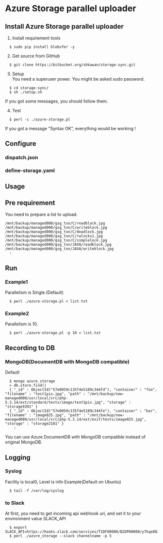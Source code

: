 # Azure Storage parallel uploader

## Install Azure Storage parallel uploader
1. Install requirement tools
```
  $ sudo pip install blobxfer -y
```

2. Get source from GitHub
```
  $ git clone https://bitbucket.org/shkawan/storage-sync.git
```

3. Setup  
  You need a superuser power. 
  You might be asked sudo password.
```
  $ cd storage-sync/
  $ sh ./setup.sh
```
  If you got some messages, you should follow them.  

4. Test
```
  $ perl -c ./azure-storage.pl
```
  If you got a message "Syntax OK", everything would be working !


## Configure
### dispatch.json

### define-storage.yaml

## Usage

## Pre requirement
You need to prepare a list to upload.
```
/mnt/backup/managed000/gsg_txn/C/readblock.jpg
/mnt/backup/managed000/gsg_txn/C/writeblock.jpg
/mnt/backup/managed000/gsg_txn/C/deadlock.jpg
/mnt/backup/managed000/gsg_txn/C/rwlocks1.jpg
/mnt/backup/managed000/gsg_txn/C/simplelock.jpg
/mnt/backup/managed000/gsg_txn/JAVA/readblock.jpg
/mnt/backup/managed000/gsg_txn/JAVA/writeblock.jpg
  :
```

## Run
### Example1
Parallelism is Single.(Default)
```
  $ perl ./azure-storage.pl < list.txt
```

### Example2
Parallelism is 10.
```
  $ perl ./azure-storage.pl -p 10 < list.txt
```

## Recording to DB
### MongoDB(DocumentDB with MongoDB compatible)
Default
```
  $ mongo azure_storage
  > db.store.find()
  { "_id" : ObjectId("57e0059c135f4e5189c344fd"), "container" : "foo", "filename" : "test1pix.jpg", "path" : "/mnt/backup/new-managed000/usr/local/src/php-5.3.14/ext/standard/tests/image/test1pix.jpg", "storage" : "storage9391" }
  { "_id" : ObjectId("57e0059c135f4e5189c344fe"), "container" : "bar", "filename" : "image025.jpg", "path" : "/mnt/backup/new-managed000/usr/local/src/php-5.3.14/ext/exif/tests/image025.jpg", "storage" : "storage2101" }
    :
```
You can use Azure DocumentDB with MongoDB compatible instead of original MongoDB.

## Logging 
### Syslog
Facility is local0, Level is info
Example(Default on Ubuntu)
```
  $ tail -f /var/log/syslog
```
### to Slack
At first, you need to get incoming api webhook uri, and set it to your environment value SLACK_API
```
  $ export SLACK_API=https://hooks.slack.com/services/T1DF00000/B2DP00000/y7kqe88JsXrOwP0000000000
  $ perl ./azure_storage --slack channelname -p 5
```
